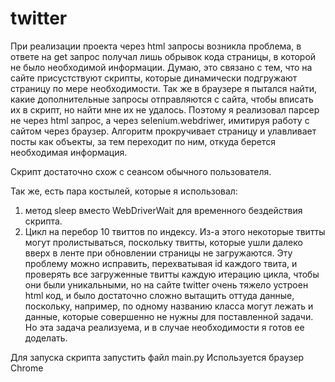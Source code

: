 # twitter

При реализации проекта через html запросы возникла проблема, в ответе на get запрос получал лишь обрывок кода страницы, в которой не было необходимой информации.
Думаю, это связано с тем, что на сайте присустствуют скрипты, которые динамически подгружают страницу по мере необходимости.
Так же в браузере я пытался найти, какие дополнительные запросы отправляются с сайта, чтобы вписать их в скрипт, но найти мне их не удалось.
Поэтому я реализовал парсер не через html запрос, а через selenium.webdriwer, имитируя работу с сайтом через браузер.
Алгоритм прокручивает страницу и улавливает посты как объекты, за тем переходит по ним, откуда берется необходимая информация.

Скрипт достаточно схож с сеансом обычного пользователя.

Так же, есть пара костылей, которые я использовал:
1) метод sleep вместо WebDriverWait для временного бездействия скрипта.
2) Цикл на перебор 10 твиттов по индексу. Из-а этого некоторые твитты могут пролистываться, поскольку твитты, которые ушли далеко вверх в ленте при обновлении 
страницы не загружаются. Эту проблему можно исправить, перехватывая id каждого твита, и проверять все загруженные твитты каждую итерацию цикла, чтобы они были уникальными, 
но на сайте twitter очень тяжело устроен html код, и было достаточно сложно вытащить оттуда данные, поскольку, например, по одному названию класса могут лежать и данные,
которые совершенно не нужны для поставленной задачи. Но эта задача реализуема, и в случае необходимости я готов ее доделать.

Для запуска скрипта запустить файл main.py
Используется браузер Chrome
